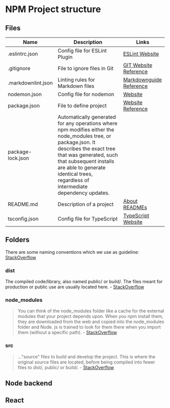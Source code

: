 # NPM Project structure

## Files

| Name               | Description                      | Links                                                                                                        |
|--------------------|----------------------------------|--------------------------------------------------------------------------------------------------------------|
| .eslintrc.json     | Config file for ESLint Plugin    | [ESLint Website](https://eslint.org)                                                                         |
| .gitignore         | File to ignore files in Git      | [GIT Website](https://git-scm.com/)<br />[Reference](https://git-scm.com/docs/gitignore)                     |
| .markdownlint.json | Linting rules for Markdown files | [Markdownguide](https://www.markdownguide.org/)<br />[Reference](https://github.com/DavidAnson/markdownlint) |
| nodemon.json       | Config file for nodemon          | [Website](https://nodemon.io/)                                                                               |
| package.json       | File to define project           | [Website](https://npmjs.com/)<br />[Reference](https://docs.npmjs.com/cli/v8/configuring-npm/)               |
| package-lock.json  | Automatically generated for any operations where npm modifies either the node_modules tree, or package.json. It describes the exact tree that was generated, such that subsequent installs are able to generate identical trees, regardless of intermediate dependency updates.|
| README.md          | Description of a project         | [About READMEs](https://docs.github.com/en/repositories/managing-your-repositorys-settings-and-features/customizing-your-repository/about-readmes) |
| tsconfig.json      | Config file for TypeScript       | [TypeScript Website](https://www.typescriptlang.org/)                                                                                                 |

## Folders

There are some naming conventions which we use as guideline: [StackOverflow](https://stackoverflow.com/questions/22842691/what-is-the-meaning-of-the-dist-directory-in-open-source-projects)

### dist

The compiled code/library, also named public/ or build/. The files meant for production or public use are usually located here. - [StackOverflow](https://stackoverflow.com/questions/22842691/what-is-the-meaning-of-the-dist-directory-in-open-source-projects)

### node_modules

> You can think of the node_modules folder like a cache for the external modules that your project depends upon. When you npm install them, they are downloaded from the web and copied into the node_modules folder and Node. js is trained to look for them there when you import them (without a specific path). - [StackOverflow](https://stackoverflow.com/questions/63294260/what-is-the-purpose-of-the-node-modules-folder#:~:text=You%20can%20think%20of%20the,(without%20a%20specific%20path).)

### src

> ..."source" files to build and develop the project. This is where the original source files are located, before being compiled into fewer files to dist/, public/ or build/. - [StackOverflow](https://stackoverflow.com/questions/63294260/what-is-the-purpose-of-the-node-modules-folder#:~:text=You%20can%20think%20of%20the,(without%20a%20specific%20path).)

## Node backend

## React
